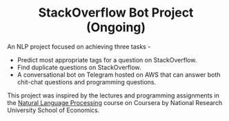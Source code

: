 <h1 align= "center"> StackOverflow Bot Project (Ongoing) </h1>
An NLP project focused on achieving three tasks - 

  * Predict most appropriate tags for a question on StackOverflow.
  * Find duplicate questions on StackOverflow.
  * A conversational bot on Telegram hosted on AWS that can answer both chit-chat questions and programming questions.

This project was inspired by the lectures and programming assignments in the [Natural Language Processing](https://www.coursera.org/learn/language-processing) course on Coursera by National Research University School of Economics.
